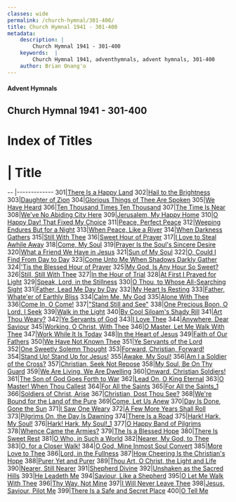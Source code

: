 ```yaml
---
classes: wide
permalink: /church-hymnal/301-400/
title: Church Hymnal 1941 - 301-400
metadata:
    description: |
        Church Hymnal 1941 - 301-400
    keywords:  |
        Church Hymnal 1941, adventhymnals, advent hymnals, 301-400
    author: Brian Onang'o
---
```


#### Advent Hymnals
## Church Hymnal 1941 - 301-400

# Index of Titles
# | Title                        
-- |-------------
301|[There Is a Happy Land](/church-hymnal/301-400/301-310/There-Is-a-Happy-Land)
302|[Hail to the Brightness](/church-hymnal/301-400/301-310/Hail-to-the-Brightness)
303|[Daughter of Zion](/church-hymnal/301-400/301-310/Daughter-of-Zion)
304|[Glorious Things of Thee Are Spoken](/church-hymnal/301-400/301-310/Glorious-Things-of-Thee-Are-Spoken)
305|[We Have Heard](/church-hymnal/301-400/301-310/We-Have-Heard)
306|[Ten Thousand Times Ten Thousand](/church-hymnal/301-400/301-310/Ten-Thousand-Times-Ten-Thousand)
307|[The Time Is Near](/church-hymnal/301-400/301-310/The-Time-Is-Near)
308|[We've No Abiding City Here](/church-hymnal/301-400/301-310/We've-No-Abiding-City-Here)
309|[Jerusalem, My Happy Home](/church-hymnal/301-400/301-310/Jerusalem,-My-Happy-Home)
310|[O Happy Day! That Fixed My Choice](/church-hymnal/301-400/301-310/O-Happy-Day!-That-Fixed-My-Choice)
311|[Peace, Perfect Peace](/church-hymnal/301-400/311-320/Peace,-Perfect-Peace)
312|[Weeping Endures But for a Night](/church-hymnal/301-400/311-320/Weeping-Endures-But-for-a-Night)
313|[When Peace, Like a River](/church-hymnal/301-400/311-320/When-Peace,-Like-a-River)
314|[When Darkness Gathers](/church-hymnal/301-400/311-320/When-Darkness-Gathers)
315|[Still With Thee](/church-hymnal/301-400/311-320/Still-With-Thee)
316|[Sweet Hour of Prayer](/church-hymnal/301-400/311-320/Sweet-Hour-of-Prayer)
317|[I Love to Steal Awhile Away](/church-hymnal/301-400/311-320/I-Love-to-Steal-Awhile-Away)
318|[Come, My Soul](/church-hymnal/301-400/311-320/Come,-My-Soul)
319|[Prayer Is the Soul's Sincere Desire](/church-hymnal/301-400/311-320/Prayer-Is-the-Soul's-Sincere-Desire)
320|[What a Friend We Have in Jesus](/church-hymnal/301-400/311-320/What-a-Friend-We-Have-in-Jesus)
321|[Sun of My Soul](/church-hymnal/301-400/321-330/Sun-of-My-Soul)
322|[O, Could I Find From Day to Day](/church-hymnal/301-400/321-330/O,-Could-I-Find-From-Day-to-Day)
323|[Come Unto Me When Shadows Darkly Gather](/church-hymnal/301-400/321-330/Come-Unto-Me-When-Shadows-Darkly-Gather)
324|['Tis the Blessed Hour of Prayer](/church-hymnal/301-400/321-330/'Tis-the-Blessed-Hour-of-Prayer)
325|[My God, Is Any Hour So Sweet?](/church-hymnal/301-400/321-330/My-God,-Is-Any-Hour-So-Sweet)
326|[Still, Still With Thee](/church-hymnal/301-400/321-330/Still,-Still-With-Thee)
327|[In the Hour of Trial](/church-hymnal/301-400/321-330/In-the-Hour-of-Trial)
328|[At First I Prayed for Light](/church-hymnal/301-400/321-330/At-First-I-Prayed-for-Light)
329|[Speak, Lord, in the Stillness](/church-hymnal/301-400/321-330/Speak,-Lord,-in-the-Stillness)
330|[O Thou, to Whose All-Searching Sight](/church-hymnal/301-400/321-330/O-Thou,-to-Whose-All-Searching-Sight)
331|[Father, Lead Me Day by Day](/church-hymnal/301-400/331-340/Father,-Lead-Me-Day-by-Day)
332|[My Heart Is Resting](/church-hymnal/301-400/331-340/My-Heart-Is-Resting)
333|[Father, Whate'er of Earthly Bliss](/church-hymnal/301-400/331-340/Father,-Whate'er-of-Earthly-Bliss)
334|[Calm Me, My God](/church-hymnal/301-400/331-340/Calm-Me,-My-God)
335|[Alone With Thee](/church-hymnal/301-400/331-340/Alone-With-Thee)
336|[Come In, O Come!](/church-hymnal/301-400/331-340/Come-In,-O-Come!)
337|["Stand Still and See"](/church-hymnal/301-400/331-340/"Stand-Still-and-See")
338|[One Precious Boon, O Lord, I Seek](/church-hymnal/301-400/331-340/One-Precious-Boon,-O-Lord,-I-Seek)
339|[Walk in the Light](/church-hymnal/301-400/331-340/Walk-in-the-Light)
340|[By Cool Siloam's Shady Rill](/church-hymnal/301-400/331-340/By-Cool-Siloam's-Shady-Rill)
341|[Art Thou Weary?](/church-hymnal/301-400/341-350/Art-Thou-Weary)
342|[Ye Servants of God](/church-hymnal/301-400/341-350/Ye-Servants-of-God)
343|[I Love Thee](/church-hymnal/301-400/341-350/I-Love-Thee)
344|[Anywhere, Dear Saviour](/church-hymnal/301-400/341-350/Anywhere,-Dear-Saviour)
345|[Working, O Christ, With Thee](/church-hymnal/301-400/341-350/Working,-O-Christ,-With-Thee)
346|[O Master, Let Me Walk With Thee](/church-hymnal/301-400/341-350/O-Master,-Let-Me-Walk-With-Thee)
347|[Work While It Is Today](/church-hymnal/301-400/341-350/Work-While-It-Is-Today)
348|[In the Heart of Jesus](/church-hymnal/301-400/341-350/In-the-Heart-of-Jesus)
349|[Faith of Our Fathers](/church-hymnal/301-400/341-350/Faith-of-Our-Fathers)
350|[We Have Not Known Thee](/church-hymnal/301-400/341-350/We-Have-Not-Known-Thee)
351|[Ye Servants of the Lord](/church-hymnal/301-400/351-360/Ye-Servants-of-the-Lord)
352|[One Sweetly Solemn Thought](/church-hymnal/301-400/351-360/One-Sweetly-Solemn-Thought)
353|[Forward, Christian, Forward!](/church-hymnal/301-400/351-360/Forward,-Christian,-Forward!)
354|[Stand Up! Stand Up for Jesus!](/church-hymnal/301-400/351-360/Stand-Up!-Stand-Up-for-Jesus!)
355|[Awake, My Soul!](/church-hymnal/301-400/351-360/Awake,-My-Soul!)
356|[Am I a Soldier of the Cross?](/church-hymnal/301-400/351-360/Am-I-a-Soldier-of-the-Cross)
357|[Christian, Seek Not Repose](/church-hymnal/301-400/351-360/Christian,-Seek-Not-Repose)
358|[My Soul, Be On Thy Guard](/church-hymnal/301-400/351-360/My-Soul,-Be-On-Thy-Guard)
359|[We Are Living, We Are Dwelling](/church-hymnal/301-400/351-360/We-Are-Living,-We-Are-Dwelling)
360|[Onward, Christian Soldiers!](/church-hymnal/301-400/351-360/Onward,-Christian-Soldiers!)
361|[The Son of God Goes Forth to War](/church-hymnal/301-400/361-370/The-Son-of-God-Goes-Forth-to-War)
362|[Lead On, O King Eternal](/church-hymnal/301-400/361-370/Lead-On,-O-King-Eternal)
363|[O Master! When Thou Callest](/church-hymnal/301-400/361-370/O-Master!-When-Thou-Callest)
364|[For All the Saints](/church-hymnal/301-400/361-370/For-All-the-Saints)
365|[For All the Saints_1](/church-hymnal/301-400/361-370/For-All-the-Saints_1)
366|[Soldiers of Christ, Arise](/church-hymnal/301-400/361-370/Soldiers-of-Christ,-Arise)
367|[Christian, Dost Thou See?](/church-hymnal/301-400/361-370/Christian,-Dost-Thou-See)
368|[We're Bound for the Land of the Pure](/church-hymnal/301-400/361-370/We're-Bound-for-the-Land-of-the-Pure)
369|[Come, Let Us Anew](/church-hymnal/301-400/361-370/Come,-Let-Us-Anew)
370|[Day Is Done, Gone the Sun](/church-hymnal/301-400/361-370/Day-Is-Done,-Gone-the-Sun)
371|[I Saw One Weary](/church-hymnal/301-400/371-380/I-Saw-One-Weary)
372|[A Few More Years Shall Roll](/church-hymnal/301-400/371-380/A-Few-More-Years-Shall-Roll)
373|[Pilgrims On, the Day Is Dawning](/church-hymnal/301-400/371-380/Pilgrims-On,-the-Day-Is-Dawning)
374|[There Is a Road](/church-hymnal/301-400/371-380/There-Is-a-Road)
375|[Hark! Hark, My Soul!](/church-hymnal/301-400/371-380/Hark!-Hark,-My-Soul!)
376|[Hark! Hark, My Soul!_1](/church-hymnal/301-400/371-380/Hark!-Hark,-My-Soul!_1)
377|[O Happy Band of Pilgrims](/church-hymnal/301-400/371-380/O-Happy-Band-of-Pilgrims)
378|[Whence Came the Armies?](/church-hymnal/301-400/371-380/Whence-Came-the-Armies)
379|[The Is a Blessed Hope](/church-hymnal/301-400/371-380/The-Is-a-Blessed-Hope)
380|[There Is Sweet Rest](/church-hymnal/301-400/371-380/There-Is-Sweet-Rest)
381|[O Who, in Such a World](/church-hymnal/301-400/381-390/O-Who,-in-Such-a-World)
382|[Nearer, My God, to Thee](/church-hymnal/301-400/381-390/Nearer,-My-God,-to-Thee)
383|[O, for a Closer Walk!](/church-hymnal/301-400/381-390/O,-for-a-Closer-Walk!)
384|[O God, Mine Inmost Soul Convert](/church-hymnal/301-400/381-390/O-God,-Mine-Inmost-Soul-Convert)
385|[More Love to Thee](/church-hymnal/301-400/381-390/More-Love-to-Thee)
386|[Lord, in the Fullness](/church-hymnal/301-400/381-390/Lord,-in-the-Fullness)
387|[How Cheering Is the Christian's Hope](/church-hymnal/301-400/381-390/How-Cheering-Is-the-Christian's-Hope)
388|[Purer Yet and Purer](/church-hymnal/301-400/381-390/Purer-Yet-and-Purer)
389|[Thou Art,  O Christ, the Light and Life](/church-hymnal/301-400/381-390/Thou-Art,-O-Christ,-the-Light-and-Life)
390|[Nearer, Still Nearer](/church-hymnal/301-400/381-390/Nearer,-Still-Nearer)
391|[Shepherd Divine](/church-hymnal/301-400/391-400/Shepherd-Divine)
392|[Unshaken as the Sacred Hills](/church-hymnal/301-400/391-400/Unshaken-as-the-Sacred-Hills)
393|[He Leadeth Me](/church-hymnal/301-400/391-400/He-Leadeth-Me)
394|[Saviour, Like a Shepherd](/church-hymnal/301-400/391-400/Saviour,-Like-a-Shepherd)
395|[O Let Me Walk With Thee](/church-hymnal/301-400/391-400/O-Let-Me-Walk-With-Thee)
396|[Thy Way, Not Mine](/church-hymnal/301-400/391-400/Thy-Way,-Not-Mine)
397|[I Will Never Leave Thee](/church-hymnal/301-400/391-400/I-Will-Never-Leave-Thee)
398|[Jesus, Saviour, Pilot Me](/church-hymnal/301-400/391-400/Jesus,-Saviour,-Pilot-Me)
399|[There Is a Safe and Secret Place](/church-hymnal/301-400/391-400/There-Is-a-Safe-and-Secret-Place)
400|[O Tell Me](/church-hymnal/301-400/391-400/O-Tell-Me)